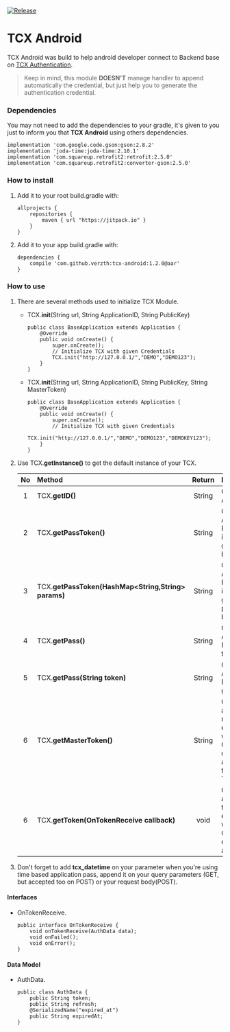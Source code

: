 [![Release](https://jitpack.io/v/verzth/tcx-android.svg)](https://jitpack.io/com/github/verzth/tcx-android)
# TCX Android

TCX Android was build to help android developer connect to Backend base on [TCX Authentication](https://github.com/verzth/tcx).

> Keep in mind, this module **DOESN'T** manage handler to append automatically the credential, but just help you to generate the authentication credential.

### Dependencies
You may not need to add the dependencies to your gradle, it's given to you just to inform you that **TCX Android** using others dependencies.
```
implementation 'com.google.code.gson:gson:2.8.2'
implementation 'joda-time:joda-time:2.10.1'
implementation 'com.squareup.retrofit2:retrofit:2.5.0'
implementation 'com.squareup.retrofit2:converter-gson:2.5.0'
```

### How to install
1. Add it to your root build.gradle with:
   ```
   allprojects {
       repositories {
           maven { url "https://jitpack.io" }
       }
   }
   ```
   
2. Add it to your app build.gradle with:
   ```
   dependencies {
       compile 'com.github.verzth:tcx-android:1.2.0@aar'
   }
   ```
### How to use
1. There are several methods used to initialize TCX Module.
   - TCX.**init**(String url, String ApplicationID, String PublicKey)
       ```
       public class BaseApplication extends Application {
           @Override
           public void onCreate() {
               super.onCreate();
               // Initialize TCX with given Credentials
               TCX.init("http://127.0.0.1/","DEMO","DEMO123");
           }
       }
       ```
   - TCX.**init**(String url, String ApplicationID, String PublicKey, String MasterToken)
      ```
      public class BaseApplication extends Application {
          @Override
          public void onCreate() {
              super.onCreate();
              // Initialize TCX with given Credentials
              TCX.init("http://127.0.0.1/","DEMO","DEMO123","DEMOKEY123");
          }
      }
      ```

2. Use TCX.**getInstance()** to get the default instance of your TCX.
   
   | No | Method | Return | Description |
   | :--: | :------ | :------: | :----------- |
   | 1 | TCX.**getID()** | String | Get Application ID |
   | 2 | TCX.**getPassToken()** | String | Get Application Pass token, it's used to generate time based token |
   | 3 | TCX.**getPassToken(HashMap<String,String> params)** | String | Get Application Pass token, it's used to generate parameter based token |
   | 4 | TCX.**getPass()** | String | Get Application Pass with no token |
   | 5 | TCX.**getPass(String token)** | String | Get Application Pass with given token |
   | 6 | TCX.**getMasterToken()** | String | Get authentication master token, encrypted with base64. Only needed on FTC authentication to bypass TWTC |
   | 6 | TCX.**getToken(OnTokenReceive callback)** | void | Get authentication token, encrypted with base64. Only needed on TWTC authentication |
   
3. Don't forget to add **tcx_datetime** on your parameter when you're using time based application pass,
   append it on your query parameters (GET, but accepted too on POST) or your request body(POST).
   
#### Interfaces
- OnTokenReceive.
  ```
  public interface OnTokenReceive {
      void onTokenReceive(AuthData data);
      void onFailed();
      void onError();
  }
  ```
  
#### Data Model
- AuthData.
  ```
  public class AuthData {
      public String token;
      public String refresh;
      @SerializedName("expired_at")
      public String expiredAt;
  }
  ```